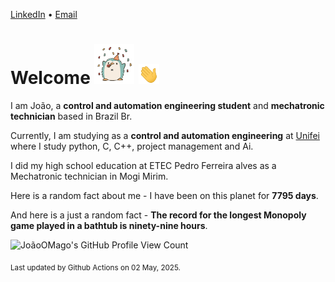 [LinkedIn](https://www.linkedin.com/in/joão-pedro-gozzoli-b95641301/) &bull;
[Email](joaopedrogozzoli@gmail.com)

# Welcome <img src="happy.gif" height="64px" /> <img src="wave.gif" height="32px" />

I am João, a  **control and automation engineering student** and **mechatronic technician** based in Brazil Br.

Currently, I am studying as a **control and automation engineering** at [Unifei](https://unifei.edu.br) where I study python, C, C++, project management and Ai.

I did my high school education at ETEC Pedro Ferreira alves as a Mechatronic technician in Mogi Mirim.

Here is a random fact about me - I have been on this planet for **7795 days**.

And here is a just a random fact -  **The record for the longest Monopoly game played in a bathtub is ninety-nine hours**.

![JoãoOMago's GitHub Profile View Count](https://komarev.com/ghpvc/?username=JoaoOMago)

<sub>Last updated by Github Actions on 02 May, 2025.</sub>
